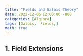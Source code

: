 ```yaml
---
title: "Fields and Galois Theory"
date: 2022-12-06 12:00:00 -800
categories: [Algebra]
tags: [Galois,  Fields,]
math: true
---
```


## 1. Field Extensions


